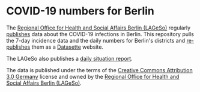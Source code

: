 # COVID-19 numbers for Berlin

The [Regional Office for Health and Social Affairs Berlin (LAGeSo)](https://www.berlin.de/lageso/) regularly [publishes](https://www.berlin.de/lageso/gesundheit/infektionsepidemiologie-infektionsschutz/corona/) data about the COVID-19 infections in Berlin. This repository pulls the 7-day incidence data and the daily numbers for Berlin's districts and [re-publishes](https://covid19-berlin.herokuapp.com/) them as a [Datasette](https://datasette.io/) website.

The LAGeSo also publishes a [daily situation report](https://www.berlin.de/corona/lagebericht/desktop/corona.html).

The data is published under the terms of the [Creative Commons Attribution 3.0 Germany](https://creativecommons.org/licenses/by/3.0/de/deed.en) license and owned by the [Regional Office for Health and Social Affairs Berlin (LAGeSo)](https://www.berlin.de/lageso/).
